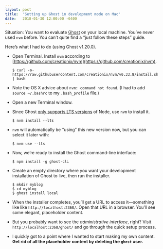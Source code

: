 ```yaml
---
layout: post
title:  "Setting up Ghost in development mode on Mac"
date:   2018-01-30 12:00:00 -0400
---
```

Situation: You want to evaluate [Ghost](https://ghost.org/) on your local machine. You’ve never used `nvm` before. You can’t quite find a “just follow these steps” guide.

Here’s what I had to do (using Ghost v1.20.0).

*   Open Terminal. Install `nvm` according to [https://github.com/creationix/nvm](https://github.com/creationix/nvm).

        $ curl -o- https://raw.githubusercontent.com/creationix/nvm/v0.33.8/install.sh | bash


*   Note the OS X advice about `nvm: command not found`. (I had to add `source ~/.bashrc` to my `.bash_profile` file.)
*   Open a new Terminal window.
*   Since Ghost [only supports LTS versions](https://docs.ghost.org/docs/supported-node-versions) of Node, use `nvm` to install it.

        $ nvm install --lts


*   `nvm` will automatically be “using” this new version now, but you can select it later with:

        $ nvm use --lts


*   Now, we’re ready to install the Ghost command-line interface:

        $ npm install -g ghost-cli


*   Create an empty directory where you want your development installation of Ghost to live, then run the installer.

        $ mkdir myblog
        $ cd myblog
        $ ghost install local


*   When the installer completes, you’ll get a URL to access it—something like like `http://localhost:2368/`. Open that URL in a browser. You’ll see some elegant, placeholder content.
*   But you probably want to see the _administrative interface_, right? Visit `http://localhost:2368/ghost/` and go through the quick setup process.
*   I quickly got to a point where I wanted to start making my own content. **Get rid of all the placeholder content by deleting the `ghost` user.**
